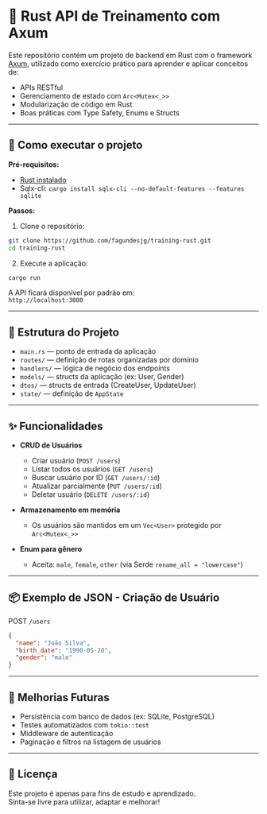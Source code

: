 # 🦀 Rust API de Treinamento com Axum

Este repositório contém um projeto de backend em Rust com o framework [Axum](https://docs.rs/axum), utilizado como exercício prático para aprender e aplicar conceitos de:

- APIs RESTful
- Gerenciamento de estado com `Arc<Mutex<_>>`
- Modularização de código em Rust
- Boas práticas com Type Safety, Enums e Structs

---

## 🚀 Como executar o projeto

**Pré-requisitos:**

- [Rust instalado](https://www.rust-lang.org/tools/install)
- Sqlx-cli: `cargo install sqlx-cli --no-default-features --features sqlite`

**Passos:**

1. Clone o repositório:

```bash
git clone https://github.com/fagundesjg/training-rust.git
cd training-rust
```

2. Execute a aplicação:

```bash
cargo run
```

A API ficará disponível por padrão em:  
`http://localhost:3000`

---

## 📁 Estrutura do Projeto

- `main.rs` — ponto de entrada da aplicação
- `routes/` — definição de rotas organizadas por domínio
- `handlers/` — lógica de negócio dos endpoints
- `models/` — structs da aplicação (ex: User, Gender)
- `dtos/` — structs de entrada (CreateUser, UpdateUser)
- `state/` — definição de `AppState`

---

## ✨ Funcionalidades

- **CRUD de Usuários**

  - Criar usuário (`POST /users`)
  - Listar todos os usuários (`GET /users`)
  - Buscar usuário por ID (`GET /users/:id`)
  - Atualizar parcialmente (`PUT /users/:id`)
  - Deletar usuário (`DELETE /users/:id`)

- **Armazenamento em memória**

  - Os usuários são mantidos em um `Vec<User>` protegido por `Arc<Mutex<_>>`

- **Enum para gênero**
  - Aceita: `male`, `female`, `other` (via Serde `rename_all = "lowercase"`)

---

## 📦 Exemplo de JSON - Criação de Usuário

POST `/users`

```json
{
  "name": "João Silva",
  "birth_date": "1990-05-20",
  "gender": "male"
}
```

---

## 🔧 Melhorias Futuras

- Persistência com banco de dados (ex: SQLite, PostgreSQL)
- Testes automatizados com `tokio::test`
- Middleware de autenticação
- Paginação e filtros na listagem de usuários

---

## 📄 Licença

Este projeto é apenas para fins de estudo e aprendizado.  
Sinta-se livre para utilizar, adaptar e melhorar!
